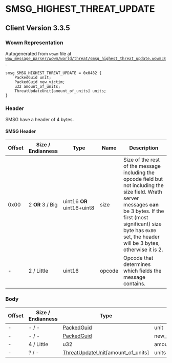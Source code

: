 # SMSG_HIGHEST_THREAT_UPDATE

## Client Version 3.3.5

### Wowm Representation

Autogenerated from `wowm` file at [`wow_message_parser/wowm/world/threat/smsg_highest_threat_update.wowm:8`](https://github.com/gtker/wow_messages/tree/main/wow_message_parser/wowm/world/threat/smsg_highest_threat_update.wowm#L8).
```rust,ignore
smsg SMSG_HIGHEST_THREAT_UPDATE = 0x0482 {
    PackedGuid unit;
    PackedGuid new_victim;
    u32 amount_of_units;
    ThreatUpdateUnit[amount_of_units] units;
}
```
### Header

SMSG have a header of 4 bytes.

#### SMSG Header

| Offset | Size / Endianness | Type   | Name   | Description |
| ------ | ----------------- | ------ | ------ | ----------- |
| 0x00   | 2 **OR** 3 / Big           | uint16 **OR** uint16+uint8 | size | Size of the rest of the message including the opcode field but not including the size field. Wrath server messages **can** be 3 bytes. If the first (most significant) size byte has `0x80` set, the header will be 3 bytes, otherwise it is 2.|
| -      | 2 / Little| uint16 | opcode | Opcode that determines which fields the message contains. |

### Body

| Offset | Size / Endianness | Type | Name | Description | Comment |
| ------ | ----------------- | ---- | ---- | ----------- | ------- |
| - | - / - | [PackedGuid](../types/packed-guid.md) | unit |  |  |
| - | - / - | [PackedGuid](../types/packed-guid.md) | new_victim |  |  |
| - | 4 / Little | u32 | amount_of_units |  |  |
| - | ? / - | [ThreatUpdateUnit](threatupdateunit.md)[amount_of_units] | units |  |  |


